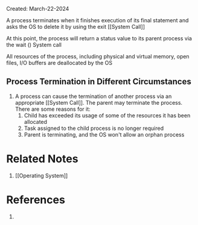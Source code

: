 Created: March-22-2024

A process terminates when it finishes execution of its final statement and asks the OS to delete it by using the exit [[System Call]]

At this point, the process will return a status value to its parent process via the wait () System call

All resources of the process, including physical and virtual memory, open files, I/O buffers are deallocated by the OS
## Process Termination in Different Circumstances

1. A process can cause the termination of another process via an appropriate [[System Call]]. The parent may terminate the process. There are some reasons for it:
	1. Child has exceeded its usage of some of the resources it has been allocated
	2. Task assigned to the child process is no longer required
	3. Parent is terminating, and the OS won't allow an orphan process
# Related Notes

1. [[Operating System]]
# References

1. 
